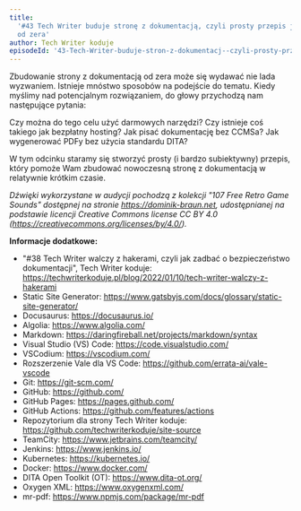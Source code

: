 ```yaml
---
title:
  '#43 Tech Writer buduje stronę z dokumentacją, czyli prosty przepis jak zacząć
  od zera'
author: Tech Writer koduje
episodeId: '43-Tech-Writer-buduje-stron-z-dokumentacj--czyli-prosty-przepis-jak-zacz-od-zera-e1l2qb1'
---
```


Zbudowanie strony z dokumentacją od zera może się wydawać nie lada wyzwaniem.
Istnieje mnóstwo sposobów na podejście do tematu. Kiedy myślimy nad potencjalnym
rozwiązaniem, do głowy przychodzą nam następujące pytania:

Czy można do tego celu użyć darmowych narzędzi? Czy istnieje coś takiego jak
bezpłatny hosting? Jak pisać dokumentację bez CCMSa? Jak wygenerować PDFy bez
użycia standardu DITA?

W tym odcinku staramy się stworzyć prosty (i bardzo subiektywny) przepis, który
pomoże Wam zbudować nowoczesną stronę z dokumentacją w relatywnie krótkim
czasie.

_Dźwięki wykorzystane w audycji pochodzą z kolekcji "107 Free Retro Game Sounds"
dostępnej na stronie https://dominik-braun.net, udostępnianej na podstawie
licencji Creative Commons license CC BY 4.0
(https://creativecommons.org/licenses/by/4.0/)._

**Informacje dodatkowe:**

- "#38 Tech Writer walczy z hakerami, czyli jak zadbać o bezpieczeństwo
  dokumentacji", Tech Writer koduje:
  https://techwriterkoduje.pl/blog/2022/01/10/tech-writer-walczy-z-hakerami
- Static Site Generator:
  https://www.gatsbyjs.com/docs/glossary/static-site-generator/
- Docusaurus: https://docusaurus.io/
- Algolia: https://www.algolia.com/
- Markdown: https://daringfireball.net/projects/markdown/syntax
- Visual Studio (VS) Code: https://code.visualstudio.com/
- VSCodium: https://vscodium.com/
- Rozszerzenie Vale dla VS Code: https://github.com/errata-ai/vale-vscode
- Git: https://git-scm.com/
- GitHub: https://github.com/
- GitHub Pages: https://pages.github.com/
- GitHub Actions: https://github.com/features/actions
- Repozytorium dla strony Tech Writer koduje:
  https://github.com/techwriterkoduje/site-source
- TeamCity: https://www.jetbrains.com/teamcity/
- Jenkins: https://www.jenkins.io/
- Kubernetes: https://kubernetes.io/
- Docker: https://www.docker.com/
- DITA Open Toolkit (OT): https://www.dita-ot.org/
- Oxygen XML: https://www.oxygenxml.com/
- mr-pdf: https://www.npmjs.com/package/mr-pdf

